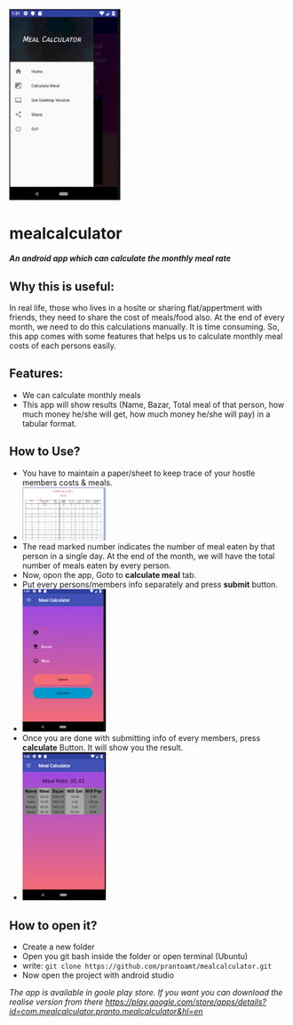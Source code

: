 
<img src="Images/Menu.png" width = "200">

# mealcalculator  
##### An android app which can calculate the monthly meal rate

## Why this is useful:
 In real life, those who lives in a hoslte or sharing flat/appertment with friends, they need to share the cost of meals/food also.
 At the end of every month, we need to do this calculations manually. It is time consuming. So, this app comes with some features 
 that helps us to calculate monthly meal costs of each persons easily.

## Features:
 * We can calculate monthly meals
 * This app will show results (Name, Bazar, Total meal of that person, how much money he/she will get, how much money he/she will pay) in a tabular format.
 
## How to Use?
  * You have to maintain a paper/sheet to keep trace of your hostle members costs & meals.
  * <img src="Images/Meal_sheet.PNG" width = "150">
  * The read marked number indicates the number of meal eaten by that person in a single day. At the end of the month, we will have the total number of meals eaten by every person.
  * Now, opon the app, Goto to **calculate meal** tab.
  * Put every persons/members info separately and press **submit** button.
  * <img src="Images/Calculate.png" width = "150">
  * Once you are done with submitting info of every members, press **calculate** Button. It will show you the result.
  * <img src="Images/Result.png" width = "150">
  
## How to open it?
  * Create a new folder
  * Open you git bash inside the folder or open terminal (Ubuntu)
  * write: `git clone https://github.com/prantoamt/mealcalculator.git`
  * Now open the project with android studio
  
*The app is available in goole play store. If you want you can download the realise version from there https://play.google.com/store/apps/details?id=com.mealcalculator.pranto.mealcalculator&hl=en*  
